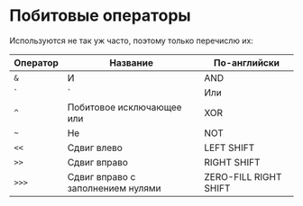 # Побитовые операторы

Используются не так уж часто, поэтому только перечислю их:

| Оператор | Название                          | По-английски          |
| -------- | --------------------------------- | --------------------- |
| `&`      | И                                 | AND                   |
| `|`      | Или                               | OR                    |
| `^`      | Побитовое исключающее или         | XOR                   |
| `~`      | Не                                | NOT                   |
| `<<`     | Сдвиг влево                       | LEFT SHIFT            |
| `>>`     | Сдвиг вправо                      | RIGHT SHIFT           |
| `>>>`    | Сдвиг вправо с заполнением нулями | ZERO-FILL RIGHT SHIFT |

